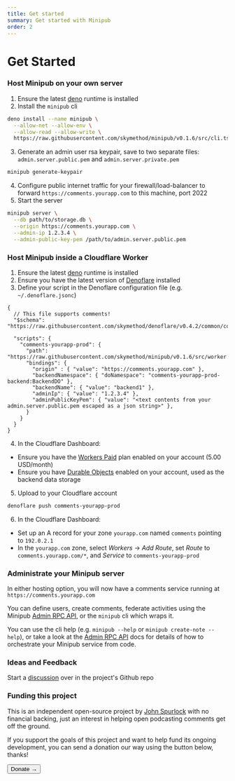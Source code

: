 ```yaml
---
title: Get started
summary: Get started with Minipub
order: 2
---
```


# Get Started

### Host Minipub on your own server
1. Ensure the latest [deno](https://deno.land/#installation) runtime is installed
2. Install the `minipub` cli

```sh
deno install --name minipub \
  --allow-net --allow-env \
  --allow-read --allow-write \
  https://raw.githubusercontent.com/skymethod/minipub/v0.1.6/src/cli.ts
```
3. Generate an admin user rsa keypair, save to two separate files: `admin.server.public.pem` and `admin.server.private.pem`

```sh
minipub generate-keypair
```
4. Configure public internet traffic for your firewall/load-balancer to forward `https://comments.yourapp.com` to this machine, port 2022
5. Start the server

```sh
minipub server \
  --db path/to/storage.db \
  --origin https://comments.yourapp.com \
  --admin-ip 1.2.3.4 \
  --admin-public-key-pem /path/to/admin.server.public.pem 
```

### Host Minipub inside a Cloudflare Worker
1. Ensure the latest [deno](https://deno.land/#installation) runtime is installed
2. Ensure you have the latest version of [Denoflare](https://denoflare.dev/) installed
3. Define your script in the Denoflare configuration file (e.g. `~/.denoflare.jsonc`)

```jsonc
{
  // This file supports comments!
  "$schema": "https://raw.githubusercontent.com/skymethod/denoflare/v0.4.2/common/config.schema.json",

  "scripts": {
    "comments-yourapp-prod": {
      "path": "https://raw.githubusercontent.com/skymethod/minipub/v0.1.6/src/worker.ts",
      "bindings": {
        "origin" : { "value": "https://comments.yourapp.com" },
        "backendNamespace": { "doNamespace": "comments-yourapp-prod-backend:BackendDO" },
        "backendName": { "value": "backend1" },
        "adminIp": { "value": "1.2.3.4" },
        "adminPublicKeyPem": { "value": "<text contents from your admin.server.public.pem escaped as a json string>" },
      }
    }
  }
}
```
4. In the Cloudflare Dashboard:
- Ensure you have the [Workers Paid](https://www.cloudflare.com/plans/developer-platform/#overview) plan enabled on your account (5.00 USD/month) 
- Ensure you have [Durable Objects](https://developers.cloudflare.com/workers/runtime-apis/durable-objects) enabled on your account, used as the backend data storage

5. Upload to your Cloudflare account

```sh
denoflare push comments-yourapp-prod
```
6. In the Cloudflare Dashboard:
- Set up an A record for your zone `yourapp.com` named `comments` pointing to `192.0.2.1`
- In the `yourapp.com` zone, select _Workers_ -> _Add Route_, set _Route_ to `comments.yourapp.com/*`, and _Service_ to `comments-yourapp-prod`

### Administrate your Minipub server
In either hosting option, you will now have a comments service running at `https://comments.yourapp.com`

You can define users, create comments, federate activities using the Minipub [Admin RPC API](/admin-rpc), or the `minipub` cli which wraps it.

You can use the cli help (e.g. `minipub --help` or `minipub create-note --help`), or take a look
at the [Admin RPC API](/admin-rpc) docs for details of how to orchestrate your Minipub service from code.

### Ideas and Feedback
Start a [discussion](https://github.com/skymethod/minipub/discussions) over in the project's Github repo

### Funding this project
This is an independent open-source project by [John Spurlock](https://github.com/johnspurlock-skymethod) with no financial backing, just an interest in helping open podcasting comments get off the ground.

If you support the goals of this project and want to help fund its ongoing development, you can send a donation our way using the button below, thanks!

<Button type="primary" href="https://buy.stripe.com/6oE2aIduL5rzfEQfYZ">Donate →</Button>
